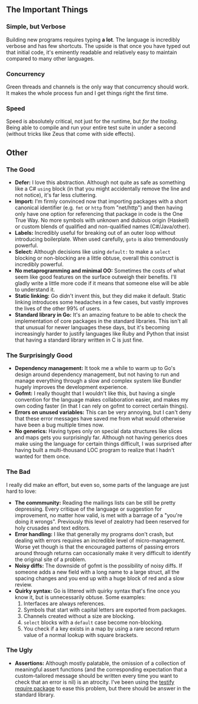## The Important Things

### Simple, but Verbose

Building new programs requires typing **a lot**. The language is incredibly
verbose and has few shortcuts. The upside is that once you have typed out
that initial code, it's eminently readable and relatively easy to maintain
compared to many other languages.

### Concurrency

Green threads and channels is the only way that concurrency should work. It
makes the whole process fun and I get things right the first time.

### Speed

Speed is absolutely critical, not just for the runtime, but _for the
tooling_. Being able to compile and run your entire test suite in under a
second (without tricks like Zeus that come with side effects).

## Other

### The Good

* **Defer:** I love this abstraction. Although not quite as safe as something
  like a C# `using` block (in that you might accidentally remove the line and
  not notice), it's far less cluttering.
* **Import:** I'm firmly convinced now that importing packages with a short
  canonical identifier (e.g. `fmt` or `http` from "net/http") and then having
  only have one option for referencing that package in code is the One True
  Way. No more symbols with unknown and dubious origin (Haskell) or custom
  blends of qualified and non-qualified names (C#/Java/other).
* **Labels:** Incredibly useful for breaking out of an outer loop without
  introducing boilerplate. When used carefully, `goto` is also tremendously
  powerful.
* **Select:** Although decisions like using `default:` to make a `select`
  blocking or non-blocking are a little obtuse, overall this construct is
  incredibly powerful.
* **No metaprogramming and minimal OO:** Sometimes the costs of what seem like
  good features on the surface outweigh their benefits. I'll gladly write a
  little more code if it means that someone else will be able to understand it.
* **Static linking:** Go didn't invent this, but they did make it default.
  Static linking introduces some headaches in a few cases, but vastly improves
  the lives of the other 99% of users.
* **Standard library in Go:** It's an amazing feature to be able to check the
  implementation of core packages in the standard libraries. This isn't all
  that unusual for newer languages these days, but it's becoming increasingly
  harder to justify languages like Ruby and Python that insist that having a
  standard library written in C is just fine.

### The Surprisingly Good

* **Dependency management:** It took me a while to warm up to Go's design
  around dependency management, but not having to run and manage everything
  through a slow and complex system like Bundler hugely improves the
  development experience.
* **Gofmt:** I really thought that I wouldn't like this, but having a single
  convention for the language makes collaboration easier, and makes my own
  coding faster (in that I can rely on gofmt to correct certain things).
* **Errors on unused variables:** This can be very annoying, but I can't deny
  that these error messages have saved me from what would otherwise have been a
  bug multiple times now.
* **No generics:** Having types only on special data structures like slices and
  maps gets you surprisingly far. Although not having generics does make using
  the language for certain things difficult, I was surprised after having built
  a multi-thousand LOC program to realize that I hadn't wanted for them once.

### The Bad

I really did make an effort, but even so, some parts of the language are just
hard to love:

* **The commmunity:** Reading the mailings lists can be still be pretty
  depressing. Every critique of the language or suggestion for improvement, no
  matter how valid, is met with a barrage of a "you're doing it wrongs".
  Previously this level of zealotry had been reserved for holy crusades and
  text editors.
* **Error handling:** I like that generally my programs don't crash, but
  dealing with errors requires an incredible level of micro-management. Worse
  yet though is that the encouraged patterns of passing errors around through
  returns can occasionally make it very difficult to identify the original site
  of a problem.
* **Noisy diffs:** The downside of gofmt is the possibility of noisy diffs. If
  someone adds a new field with a long name to a large struct, all the spacing
  changes and you end up with a huge block of red and a slow review.
* **Quirky syntax:** Go is littered with quirky syntax that's fine once you
  know it, but is unnecessarily obtuse. Some examples:
    1. Interfaces are always references.
    2. Symbols that start with capital letters are exported from packages.
    3. Channels created without a size are blocking.
    4. `select` blocks with a `default` case become non-blocking.
    5. You check if a key exists in a map by using a rare second return value
       of a normal lookup with square brackets.

### The Ugly

* **Assertions:** Although mostly palatable, the omission of a collection of
  meaningful assert functions (and the corresponding expectation that a
  custom-tailored message should be written every time you want to check that
  an error is nil) is an atrocity. I've been using the [testify require
  package][testify] to ease this problem, but there should be answer in the
  standard library.

[testify]: https://github.com/stretchr/testify#require-package
